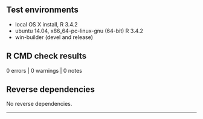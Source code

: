 ## Test environments
* local OS X install, R 3.4.2
* ubuntu 14.04, x86_64-pc-linux-gnu (64-bit) R 3.4.2
* win-builder (devel and release)

## R CMD check results

0 errors | 0 warnings | 0 notes

## Reverse dependencies

No reverse dependencies.

---
